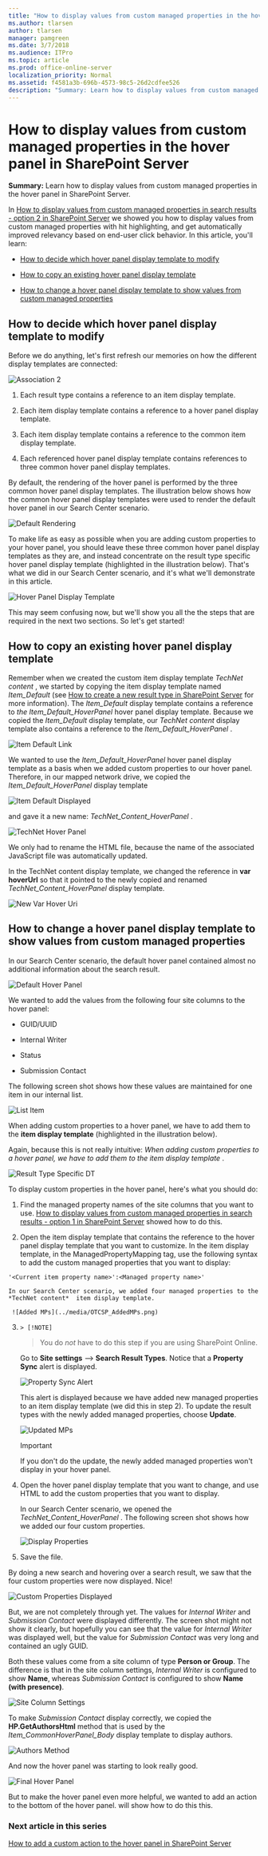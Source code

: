 ```yaml
---
title: "How to display values from custom managed properties in the hover panel in SharePoint Server"
ms.author: tlarsen
author: tlarsen
manager: pamgreen
ms.date: 3/7/2018
ms.audience: ITPro
ms.topic: article
ms.prod: office-online-server
localization_priority: Normal
ms.assetid: f4581a3b-696b-4573-98c5-26d2cdfee526
description: "Summary: Learn how to display values from custom managed properties in the hover panel in SharePoint Server."
---
```


# How to display values from custom managed properties in the hover panel in SharePoint Server

 **Summary:** Learn how to display values from custom managed properties in the hover panel in SharePoint Server. 
  
In [How to display values from custom managed properties in search results - option 2 in SharePoint Server](how-to-display-values-from-custom-managed-properties-in-search-results-–-option.md) we showed you how to display values from custom managed properties with hit highlighting, and get automatically improved relevancy based on end-user click behavior. In this article, you'll learn: 
  
- [How to decide which hover panel display template to modify](how-to-display-values-from-custom-managed-properties-in-the-hover-panel.md#BKMK_HowtoDecidewhichHoverPanelDisplayTemplatetoModify)
    
- [How to copy an existing hover panel display template](how-to-display-values-from-custom-managed-properties-in-the-hover-panel.md#BKMK_HowtoCopyanExistingHoverPanelDisplayTemplate)
    
- [How to change a hover panel display template to show values from custom managed properties](how-to-display-values-from-custom-managed-properties-in-the-hover-panel.md#BKMK_HowtoModifyaHoverPanelDisplayTemplatetoShowValuesfromCustomManagedProperties)
    
## How to decide which hover panel display template to modify
<a name="BKMK_HowtoDecidewhichHoverPanelDisplayTemplatetoModify"> </a>

Before we do anything, let's first refresh our memories on how the different display templates are connected:
  
![Association 2](../media/OTCSP_Association2.png)
  
1. Each result type contains a reference to an item display template.
    
2. Each item display template contains a reference to a hover panel display template.
    
3. Each item display template contains a reference to the common item display template.
    
4. Each referenced hover panel display template contains references to three common hover panel display templates.
    
By default, the rendering of the hover panel is performed by the three common hover panel display templates. The illustration below shows how the common hover panel display templates were used to render the default hover panel in our Search Center scenario.
  
![Default Rendering](../media/OTCSP_DefaultRendering.png)
  
To make life as easy as possible when you are adding custom properties to your hover panel, you should leave these three common hover panel display templates as they are, and instead concentrate on the result type specific hover panel display template (highlighted in the illustration below). That's what we did in our Search Center scenario, and it's what we'll demonstrate in this article.
  
![Hover Panel Display Template](../media/HoverPanelDisplayTemplate.png)
  
This may seem confusing now, but we'll show you all the the steps that are required in the next two sections. So let's get started!
  
## How to copy an existing hover panel display template
<a name="BKMK_HowtoCopyanExistingHoverPanelDisplayTemplate"> </a>

Remember when we created the custom item display template  *TechNet content*  , we started by copying the item display template named  *Item_Default*  (see [How to create a new result type in SharePoint Server](how-to-create-a-new-result-type.md) for more information). The  *Item_Default*  display template contains a reference to  *the Item_Default_HoverPanel*  hover panel display template. Because we copied the  *Item_Default*  display template, our  *TechNet content*  display template also contains a reference to the  *Item_Default_HoverPanel*  . 
  
![Item Default Link](../media/OTCSP_Item_DefaultLink.png)
  
We wanted to use the  *Item_Default_HoverPanel*  hover panel display template as a basis when we added custom properties to our hover panel. Therefore, in our mapped network drive, we copied the  *Item_Default_HoverPanel*  display template 
  
![Item Default Displayed](../media/OTCSP_ItemDefaultCopy.png)
  
and gave it a new name:  *TechNet_Content_HoverPanel*  . 
  
![TechNet Hover Panel](../media/OTCSP_TechNetHoverPanel.png)
  
We only had to rename the HTML file, because the name of the associated JavaScript file was automatically updated.
  
In the TechNet content display template, we changed the reference in **var hoverUrl** so that it pointed to the newly copied and renamed  *TechNet_Content_HoverPanel*  display template. 
  
![New Var Hover Uri](../media/OTCSP_NewvarHoverUrl.png)
  
## How to change a hover panel display template to show values from custom managed properties
<a name="BKMK_HowtoModifyaHoverPanelDisplayTemplatetoShowValuesfromCustomManagedProperties"> </a>

In our Search Center scenario, the default hover panel contained almost no additional information about the search result.
  
![Default Hover Panel](../media/OTCSP_DefaultHoverPanel.png)
  
We wanted to add the values from the following four site columns to the hover panel:
  
- GUID/UUID
    
- Internal Writer
    
- Status
    
- Submission Contact
    
The following screen shot shows how these values are maintained for one item in our internal list.
  
![List Item](../media/OTCSP_ListItem.png)
  
When adding custom properties to a hover panel, we have to add them to the **item display template** (highlighted in the illustration below). 
  
Again, because this is not really intuitive:  *When adding custom properties to a hover panel, we have to add them to the item display template* .
  
![Result Type Specific DT](../media/OTCSP_ResultTypeSpecificDT.png)
  
To display custom properties in the hover panel, here's what you should do:
  
1. Find the managed property names of the site columns that you want to use. [How to display values from custom managed properties in search results - option 1 in SharePoint Server](how-to-display-values-from-custom-managed-properties-in-search-resultsoption-1.md) showed how to do this. 
    
2. Open the item display template that contains the reference to the hover panel display template that you want to customize. In the item display template, in the ManagedPropertyMapping tag, use the following syntax to add the custom managed properties that you want to display:
    
  ```
  '<Current item property name>':<Managed property name>'
  ```

    In our Search Center scenario, we added four managed properties to the  *TechNet content*  item display template. 
    
     ![Added MPs](../media/OTCSP_AddedMPs.png)
  
3.     > [!NOTE]
    > You do  *not*  have to do this step if you are using SharePoint Online. 
  
    Go to **Site settings** --> **Search Result Types**. Notice that a **Property Sync** alert is displayed. 
    
     ![Property Sync Alert](../media/OTCSP_PropertySyncAlert.png)
  
    This alert is displayed because we have added new managed properties to an item display template (we did this in step 2). To update the result types with the newly added managed properties, choose **Update**. 
    
     ![Updated MPs](../media/OTCSP_UpdateMPs.png)
  
    > [!IMPORTANT]
    > If you don't do the update, the newly added managed properties won't display in your hover panel. 
  
4. Open the hover panel display template that you want to change, and use HTML to add the custom properties that you want to display.
    
    In our Search Center scenario, we opened the  *TechNet_Content_HoverPanel*  . The following screen shot shows how we added our four custom properties. 
    
     ![Display Properties](../media/OTCSP_DisplayProperties.png)
  
5. Save the file.
    
By doing a new search and hovering over a search result, we saw that the four custom properties were now displayed. Nice!
  
![Custom Properties Displayed](../media/OTCSP_CustomPropertiesDisplayed.png)
  
But, we are not completely through yet. The values for  *Internal Writer*  and  *Submission Contact*  were displayed differently. The screen shot might not show it clearly, but hopefully you can see that the value for  *Internal Writer*  was displayed well, but the value for  *Submission Contact*  was very long and contained an ugly GUID. 
  
Both these values come from a site column of type **Person or Group**. The difference is that in the site column settings,  *Internal Writer*  is configured to show **Name**, whereas  *Submission Contact*  is configured to show **Name (with presence)**. 
  
![Site Column Settings](../media/OTCSP_SiteColumnSettings.png)
  
To make  *Submission Contact*  display correctly, we copied the **HP.GetAuthorsHtml** method that is used by the  *Item_CommonHoverPanel_Body*  display template to display authors. 
  
![Authors Method](../media/OTCSP_AuthorsMethod.png)
  
And now the hover panel was starting to look really good.
  
![Final Hover Panel](../media/OTCSP_FinalHoverPanel.png)
  
But to make the hover panel even more helpful, we wanted to add an action to the bottom of the hover panel. will show how to do this this.
  
### Next article in this series

[How to add a custom action to the hover panel in SharePoint Server](how-to-add-a-custom-action-to-the-hover-panel.md)
  

